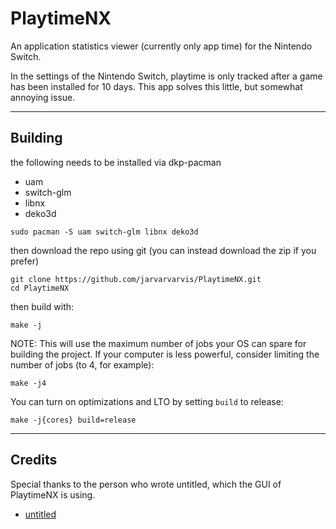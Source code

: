 # PlaytimeNX

An application statistics viewer (currently only app time) for the Nintendo Switch.

In the settings of the Nintendo Switch, playtime is only tracked after a game has been
installed for 10 days. This app solves this little, but somewhat annoying issue.

---

## Building

the following needs to be installed via dkp-pacman

- uam
- switch-glm
- libnx
- deko3d

```shell
sudo pacman -S uam switch-glm libnx deko3d
```

then download the repo using git (you can instead download the zip if you prefer)

```shell
git clone https://github.com/jarvarvarvis/PlaytimeNX.git
cd PlaytimeNX
```

then build with:

```shell
make -j
```

NOTE: 
This will use the maximum number of jobs your OS can spare for building the project.
If your computer is less powerful, consider limiting the number of jobs (to 4, for example):

```shell
make -j4
```

You can turn on optimizations and LTO by setting `build` to release:
```shell
make -j{cores} build=release
```

---

## Credits

Special thanks to the person who wrote untitled, which the GUI of PlaytimeNX is using.

- [untitled](https://github.com/ITotalJustice/untitled/)

